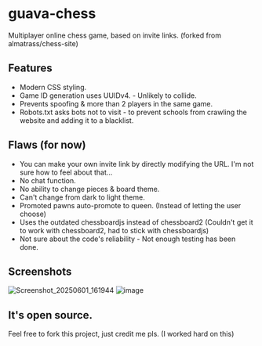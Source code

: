 
# guava-chess
 Multiplayer online chess game, based on invite links. (forked from almatrass/chess-site)

## Features
 - Modern CSS styling.
 - Game ID generation uses UUIDv4. - Unlikely to collide.
 - Prevents spoofing & more than 2 players in the same game.
 - Robots.txt asks bots not to visit - to prevent schools from crawling the website and adding it to a blacklist.

## Flaws (for now)
- You can make your own invite link by directly modifying the URL. I'm not sure how to feel about that...
- No chat function.
- No ability to change pieces & board theme.
- Can't change from dark to light theme.
- Promoted pawns auto-promote to queen. (Instead of letting the user choose)
- Uses the outdated chessboardjs instead of chessboard2 (Couldn't get it to work with chessboard2, had to stick with chessboardjs)
- Not sure about the code's reliability - Not enough testing has been done.

## Screenshots
![Screenshot_20250601_161944](https://github.com/user-attachments/assets/ac98e175-0396-44d5-aade-e07da801f6e4)
![image](https://github.com/user-attachments/assets/0ea6b9d3-71ab-4453-a810-751afafc4309)

## It's open source.
Feel free to fork this project, just credit me pls. (I worked hard on this)
